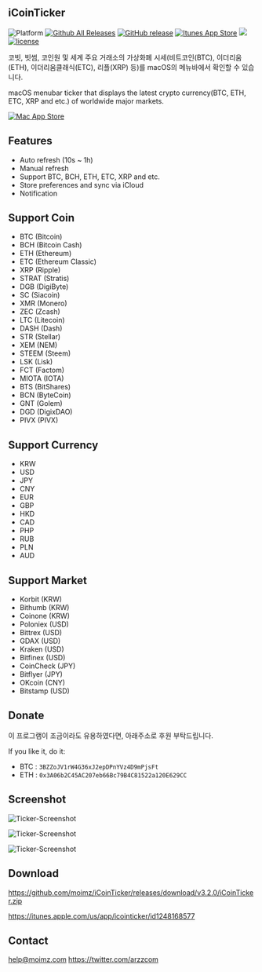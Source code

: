 ## iCoinTicker

![Platform](https://img.shields.io/badge/platform-macOS%2010.10%20or%20higher-orange.svg)
[![Github All Releases](https://img.shields.io/github/downloads/moimz/iCoinTicker/total.svg)](https://github.com/moimz/iCoinTicker/releases/latest)
[![GitHub release](https://img.shields.io/github/release/moimz/iCoinTicker.svg)](https://github.com/moimz/iCoinTicker/releases)
[![Itunes App Store](https://img.shields.io/itunes/v/1248168577.svg)](https://itunes.apple.com/us/app/icointicker/id1248168577)
[![](https://img.shields.io/github/issues-raw/moimz/iCoinTicker.svg)](https://github.com/moimz/iCoinTicker/issues)
[![license](https://img.shields.io/github/license/moimz/iCoinTicker.svg)](https://github.com/moimz/iCoinTicker/blob/master/LICENSE.md)


코빗, 빗썸, 코인원 및 세계 주요 거래소의 가상화폐 시세(비트코인(BTC), 이더리움(ETH), 이더리움클래식(ETC), 리플(XRP) 등)를 macOS의 메뉴바에서 확인할 수 있습니다.

macOS menubar ticker that displays the latest crypto currency(BTC, ETH, ETC, XRP and etc.) of worldwide major markets.

[![Mac App Store](https://devimages.apple.com.edgekey.net/app-store/marketing/guidelines/mac/images/badge-download-on-the-mac-app-store.svg)](https://itunes.apple.com/us/app/icointicker/id1248168577)


## Features
- Auto refresh (10s ~ 1h)
- Manual refresh
- Support BTC, BCH, ETH, ETC, XRP and etc.
- Store preferences and sync via iCloud
- Notification


## Support Coin
- BTC (Bitcoin)
- BCH (Bitcoin Cash)
- ETH (Ethereum)
- ETC (Ethereum Classic)
- XRP (Ripple)
- STRAT (Stratis)
- DGB (DigiByte)
- SC (Siacoin)
- XMR (Monero)
- ZEC (Zcash)
- LTC (Litecoin)
- DASH (Dash)
- STR (Stellar)
- XEM (NEM)
- STEEM (Steem)
- LSK (Lisk)
- FCT (Factom)
- MIOTA (IOTA)
- BTS (BitShares)
- BCN (ByteCoin)
- GNT (Golem)
- DGD (DigixDAO)
- PIVX (PIVX)


## Support Currency
- KRW
- USD
- JPY
- CNY
- EUR
- GBP
- HKD
- CAD
- PHP
- RUB
- PLN
- AUD


## Support Market
- Korbit (KRW)
- Bithumb (KRW)
- Coinone (KRW)
- Poloniex (USD)
- Bittrex (USD)
- GDAX (USD)
- Kraken (USD)
- Bitfinex (USD)
- CoinCheck (JPY)
- Bitflyer (JPY)
- OKcoin (CNY)
- Bitstamp (USD)


## Donate

이 프로그램이 조금이라도 유용하였다면, 아래주소로 후원 부탁드립니다.

If you like it, do it:

- BTC : `3BZZoJV1rW4G36xJ2epDPnYVz4D9mPjsFt`
- ETH : `0x3A06b2C45AC207eb66Bc79B4C81522a120E629CC`


## Screenshot
![Ticker-Screenshot](https://github.com/moimz/iCoinTicker/blob/master/screenshot1.png?raw=true)

![Ticker-Screenshot](https://github.com/moimz/iCoinTicker/blob/master/screenshot2.png?raw=true)

![Ticker-Screenshot](https://github.com/moimz/iCoinTicker/blob/master/screenshot3.png?raw=true)


## Download
https://github.com/moimz/iCoinTicker/releases/download/v3.2.0/iCoinTicker.zip

https://itunes.apple.com/us/app/icointicker/id1248168577


## Contact
help@moimz.com
https://twitter.com/arzzcom

